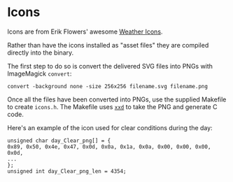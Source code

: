 # Icons

Icons are from Erik Flowers' awesome [Weather Icons](https://erikflowers.github.io/weather-icons/).

Rather than have the icons installed as "asset files" they are compiled directly into the binary.

The first step to do so is convert the delivered SVG files into PNGs with ImageMagick `convert`:

```
convert -background none -size 256x256 filename.svg filename.png
```

Once all the files have been converted into PNGs, use the supplied Makefile to create `icons.h`.  The Makefile uses [`xxd`](https://linux.die.net/man/1/xxd) to take the PNG and generate C code.

Here's an example of the icon used for clear conditions during the day:

```
unsigned char day_Clear_png[] = {
0x89, 0x50, 0x4e, 0x47, 0x0d, 0x0a, 0x1a, 0x0a, 0x00, 0x00, 0x00, 0x0d,
...
};
unsigned int day_Clear_png_len = 4354;
```



